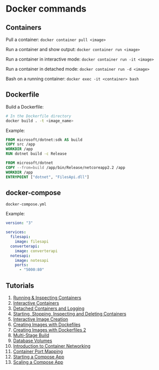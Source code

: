 # Docker commands

## Containers

Pull a container: `docker container pull <image>`

Run a container and show output: `docker container run <image>`

Run a container in interactive mode: `docker container run -it <image>`

Run a container in detached mode: `docker container run -d <image>`

Bash on a running container: `docker exec -it <container> bash`

## Dockerfile

Build a Dockerfile:

```bash
# In the Dockerfile directory
docker build . -t <image_name>
```

Example:

```Dockerfile
FROM microsoft/dotnet:sdk AS build
COPY src /app
WORKDIR /app
RUN dotnet build -c Release

FROM microsoft/dotnet
COPY --from=build /app/bin/Release/netcoreapp2.2 /app
WORKDIR /app
ENTRYPOINT ["dotnet", "FilesApi.dll"]
```

## docker-compose

`docker-compose.yml`

Example:

```yml
version: "3"

services:
  filesapi:
    image: filesapi
  converterapi:
    image: converterapi
  notesapi:
    image: notesapi
    ports:
      - "5000:80"
```

## Tutorials

1. [Running &amp; Inspecting Containers](https://gist.github.com/remilapeyre/b74878d81a234156fbc73312124ed4b6)
2. [Interactive Containers](https://gist.github.com/remilapeyre/bc9f903ffecb50288e70be4a3db7082a)
3. [Detached Containers and Logging](https://gist.github.com/remilapeyre/9423750e66c9bffc1d510dac45f070c6)
4. [Starting, Stopping, Inspecting and Deleting Containers](https://gist.github.com/remilapeyre/3d47dd76c36ff03e213ea4d679ee5630)
5. [Interactive Image Creation](https://gist.github.com/remilapeyre/362116cb465fa9fcf324b113b4708e83)
6. [Creating Images with Dockefiles](https://gist.github.com/remilapeyre/82d5a51c43a93e7472ff2111f382d81d)
7. [Creating Images with Dockerfiles 2](https://gist.github.com/remilapeyre/27673be52375a34b27bea831a93fc5e1)
8. [Multi-Stage Build](https://gist.github.com/remilapeyre/71874264d18656540217d0d8d4986bee)
9. [Database Volumes](https://gist.github.com/remilapeyre/78b0cb77e8df23a156fb5ba0a9e1d430)
10. [Introduction to Container Networking](https://gist.github.com/remilapeyre/1091c586f4707ad35a0d73f160b4c53f)
11. [Container Port Mapping](https://gist.github.com/remilapeyre/11f4084ce9ffb11966099c165d18c1e6)
12. [Starting a Compose App](https://gist.github.com/remilapeyre/584a901a680cc7caada5510292899087)
13. [Scaling a Compose App](https://gist.github.com/remilapeyre/feae3487329802d424e320a37c7e185c)